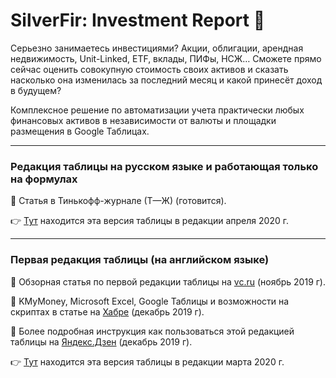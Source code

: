 # SilverFir: Investment Report :evergreen_tree:
Серьезно занимаетесь инвестициями? Акции, облигации, арендная недвижимость, Unit-Linked, ETF, вклады, ПИФы, НСЖ… Сможете прямо сейчас оценить совокупную стоимость своих активов и сказать насколько она изменилась за последний месяц и какой принесёт доход в будущем?

Комплексное решение по автоматизации учета практически любых финансовых активов в независимости от валюты и площадки размещения в Google Таблицах.

* * * * *

### Редакция таблицы на русском языке и работающая только на формулах
:round_pushpin: Статья в Тинькофф-журнале (Т—Ж) (готовится).


:point_right: [Тут](https://github.com/empenoso/SilverFir-Investment-Report/) находится эта версия таблицы в редакции апреля 2020 г.

* * * * *

### Первая редакция таблицы (на английском языке)
:round_pushpin: Обзорная статья по первой редакции таблицы на [vc.ru](https://vc.ru/finance/92990-upravlencheskiy-uchet-lichnyh-aktivov) (ноябрь 2019 г).

:round_pushpin: KMyMoney, Microsoft Excel, Google Таблицы и возможности на скриптах в статье на [Хабре](https://habr.com/ru/post/477920/#Google) (декабрь 2019 г).

:round_pushpin: Более подробная инструкция как пользоваться этой редакцией таблицы на [Яндекс.Дзен](https://zen.yandex.ru/media/id/5dfb4f5af73d9d00ae13157e/googletablica-pomojet-podschitat-vashi-finansovye-aktivy--5dfb53f91febd400b9d08780?ref=github.com) (декабрь 2019 г).


:point_right: [Тут](https://docs.google.com/spreadsheets/d/1iNhWf2WdEFzD41gd6Zl98ILGu4KBg8Hr9gETJHr-4bc/edit?usp=sharing) находится эта версия таблицы в редакции марта 2020 г.
